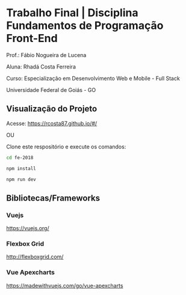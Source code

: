 # Trabalho Final | Disciplina Fundamentos de Programação Front-End

Prof.: Fábio Nogueira de Lucena

Aluna: Rhadá Costa Ferreira

Curso: Especialização em Desenvolvimento Web e Mobile - Full Stack

Universidade Federal de Goiás - GO

## Visualização do Projeto

Acesse: https://rcosta87.github.io/#/

OU

Clone este respositório e execute os comandos:

```bash
cd fe-2018

npm install

npm run dev
```

## Bibliotecas/Frameworks


### Vuejs
https://vuejs.org/


### Flexbox Grid
http://flexboxgrid.com/


### Vue Apexcharts
https://madewithvuejs.com/go/vue-apexcharts
